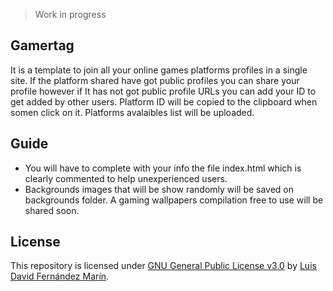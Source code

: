 > Work in progress

## Gamertag

It is a template to join all your online games platforms profiles in a single site. If the platform shared have got public profiles you can share your profile however if It has not got public profile URLs you can add your ID to get added by other users. Platform ID will be copied to the clipboard when somen click on it. Platforms avalaibles list will be uploaded.

## Guide

- You will have to complete with your info the file index.html which is clearly commented to help unexperienced users.
- Backgrounds images that will be show randomly will be saved on backgrounds folder. A gaming wallpapers compilation free to use will be shared soon.

## License

This repository is licensed under [GNU General Public License v3.0](https://github.com/luisdavidfer/useful-cheatsheets/blob/master/LICENSE) by [Luis David Fernández Marín](https://github.com/luisdavidfer).
